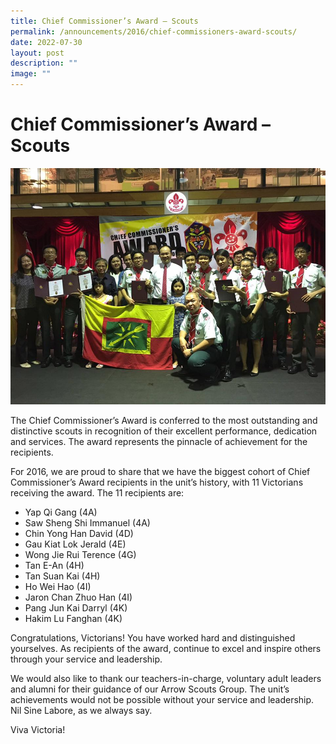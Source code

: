 ```yaml
---
title: Chief Commissioner’s Award – Scouts
permalink: /announcements/2016/chief-commissioners-award-scouts/
date: 2022-07-30
layout: post
description: ""
image: ""
---
```

# **Chief Commissioner’s Award – Scouts**

![](/images/Scouts-14.jpg)

The Chief Commissioner’s Award is conferred to the most outstanding and distinctive scouts in recognition of their excellent performance, dedication and services. The award represents the pinnacle of achievement for the recipients.

For 2016, we are proud to share that we have the biggest cohort of Chief Commissioner’s Award recipients in the unit’s history, with 11 Victorians receiving the award. The 11 recipients are:

*   Yap Qi Gang (4A)
*   Saw Sheng Shi Immanuel (4A)
*   Chin Yong Han David (4D)
*   Gau Kiat Lok Jerald (4E)
*   Wong Jie Rui Terence (4G)
*   Tan E-An (4H)
*   Tan Suan Kai (4H)
*   Ho Wei Hao (4I)
*   Jaron Chan Zhuo Han (4I)
*   Pang Jun Kai Darryl (4K)
*   Hakim Lu Fanghan (4K)

Congratulations, Victorians! You have worked hard and distinguished yourselves. As recipients of the award, continue to excel and inspire others through your service and leadership.

We would also like to thank our teachers-in-charge, voluntary adult leaders and alumni for their guidance of our Arrow Scouts Group. The unit’s achievements would not be possible without your service and leadership. Nil Sine Labore, as we always say.

Viva Victoria!